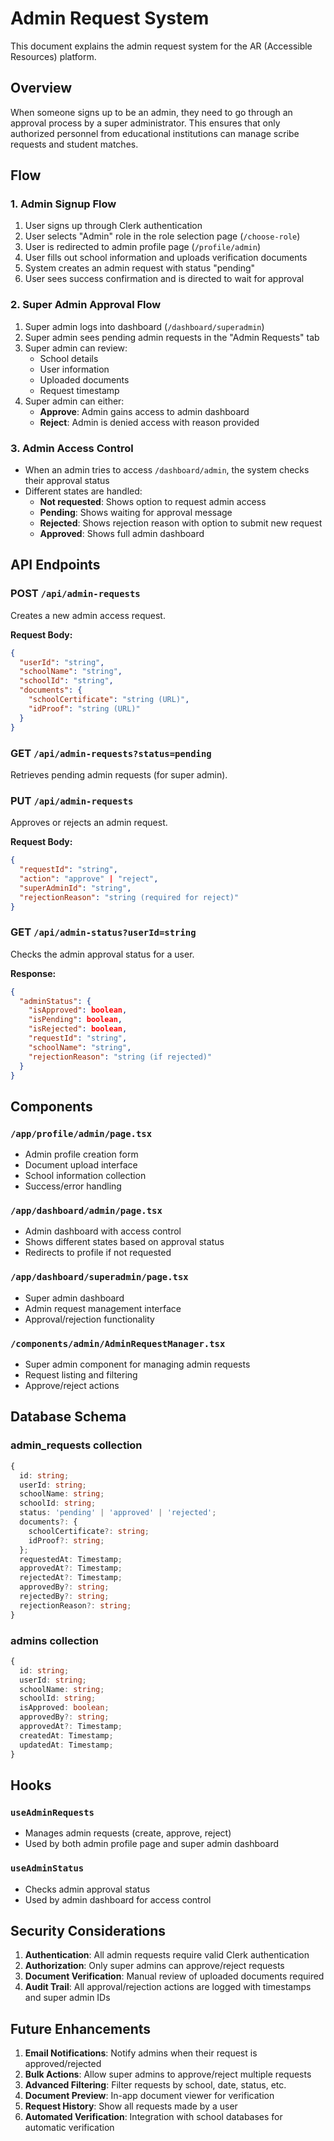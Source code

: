 # Admin Request System

This document explains the admin request system for the AR (Accessible Resources) platform.

## Overview

When someone signs up to be an admin, they need to go through an approval process by a super administrator. This ensures that only authorized personnel from educational institutions can manage scribe requests and student matches.

## Flow

### 1. Admin Signup Flow

1. User signs up through Clerk authentication
2. User selects "Admin" role in the role selection page (`/choose-role`)
3. User is redirected to admin profile page (`/profile/admin`)
4. User fills out school information and uploads verification documents
5. System creates an admin request with status "pending"
6. User sees success confirmation and is directed to wait for approval

### 2. Super Admin Approval Flow

1. Super admin logs into dashboard (`/dashboard/superadmin`)
2. Super admin sees pending admin requests in the "Admin Requests" tab
3. Super admin can review:
   - School details
   - User information
   - Uploaded documents
   - Request timestamp
4. Super admin can either:
   - **Approve**: Admin gains access to admin dashboard
   - **Reject**: Admin is denied access with reason provided

### 3. Admin Access Control

- When an admin tries to access `/dashboard/admin`, the system checks their approval status
- Different states are handled:
  - **Not requested**: Shows option to request admin access
  - **Pending**: Shows waiting for approval message
  - **Rejected**: Shows rejection reason with option to submit new request
  - **Approved**: Shows full admin dashboard

## API Endpoints

### POST `/api/admin-requests`
Creates a new admin access request.

**Request Body:**
```json
{
  "userId": "string",
  "schoolName": "string",
  "schoolId": "string",
  "documents": {
    "schoolCertificate": "string (URL)",
    "idProof": "string (URL)"
  }
}
```

### GET `/api/admin-requests?status=pending`
Retrieves pending admin requests (for super admin).

### PUT `/api/admin-requests`
Approves or rejects an admin request.

**Request Body:**
```json
{
  "requestId": "string",
  "action": "approve" | "reject",
  "superAdminId": "string",
  "rejectionReason": "string (required for reject)"
}
```

### GET `/api/admin-status?userId=string`
Checks the admin approval status for a user.

**Response:**
```json
{
  "adminStatus": {
    "isApproved": boolean,
    "isPending": boolean,
    "isRejected": boolean,
    "requestId": "string",
    "schoolName": "string",
    "rejectionReason": "string (if rejected)"
  }
}
```

## Components

### `/app/profile/admin/page.tsx`
- Admin profile creation form
- Document upload interface
- School information collection
- Success/error handling

### `/app/dashboard/admin/page.tsx`
- Admin dashboard with access control
- Shows different states based on approval status
- Redirects to profile if not requested

### `/app/dashboard/superadmin/page.tsx`
- Super admin dashboard
- Admin request management interface
- Approval/rejection functionality

### `/components/admin/AdminRequestManager.tsx`
- Super admin component for managing admin requests
- Request listing and filtering
- Approve/reject actions

## Database Schema

### admin_requests collection
```typescript
{
  id: string;
  userId: string;
  schoolName: string;
  schoolId: string;
  status: 'pending' | 'approved' | 'rejected';
  documents?: {
    schoolCertificate?: string;
    idProof?: string;
  };
  requestedAt: Timestamp;
  approvedAt?: Timestamp;
  rejectedAt?: Timestamp;
  approvedBy?: string;
  rejectedBy?: string;
  rejectionReason?: string;
}
```

### admins collection
```typescript
{
  id: string;
  userId: string;
  schoolName: string;
  schoolId: string;
  isApproved: boolean;
  approvedBy?: string;
  approvedAt?: Timestamp;
  createdAt: Timestamp;
  updatedAt: Timestamp;
}
```

## Hooks

### `useAdminRequests`
- Manages admin requests (create, approve, reject)
- Used by both admin profile page and super admin dashboard

### `useAdminStatus`
- Checks admin approval status
- Used by admin dashboard for access control

## Security Considerations

1. **Authentication**: All admin requests require valid Clerk authentication
2. **Authorization**: Only super admins can approve/reject requests
3. **Document Verification**: Manual review of uploaded documents required
4. **Audit Trail**: All approval/rejection actions are logged with timestamps and super admin IDs

## Future Enhancements

1. **Email Notifications**: Notify admins when their request is approved/rejected
2. **Bulk Actions**: Allow super admins to approve/reject multiple requests
3. **Advanced Filtering**: Filter requests by school, date, status, etc.
4. **Document Preview**: In-app document viewer for verification
5. **Request History**: Show all requests made by a user
6. **Automated Verification**: Integration with school databases for automatic verification
